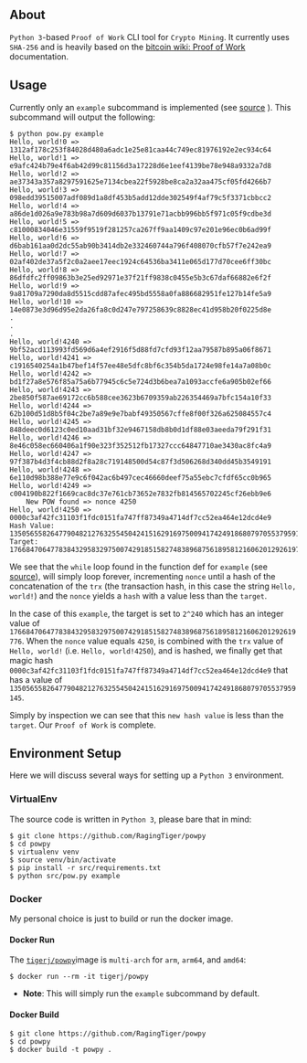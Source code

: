 ## About
`Python 3`-based `Proof of Work` CLI tool for `Crypto Mining`. It currently uses
`SHA-256` and is heavily based on the
[bitcoin wiki: Proof of Work](https://en.bitcoin.it/wiki/Proof_of_work)
documentation.

## Usage
Currently only an `example` subcommand is implemented (see
[source](https://github.com/RagingTiger/powpy/blob/21ae75123e363706cc0582777d03a0d6b54d38ed/src/pow.py#L7-L52)
). This subcommand will output the following:
```
$ python pow.py example
Hello, world!0 => 1312af178c253f84028d480a6adc1e25e81caa44c749ec81976192e2ec934c64
Hello, world!1 => e9afc424b79e4f6ab42d99c81156d3a17228d6e1eef4139be78e948a9332a7d8
Hello, world!2 => ae37343a357a8297591625e7134cbea22f5928be8ca2a32aa475cf05fd4266b7
Hello, world!3 => 098edd39515007adf089d1a8df453b5add12dde302549f4af79c5f3371cbbcc2
Hello, world!4 => a86de1d026a9e783b98a7d609d6037b13791e71acbb996bb5f971c05f9cdbe3d
Hello, world!5 => c81000834046e31559f9519f281257ca267ff9aa1409c97e201e96ec0b6ad99f
Hello, world!6 => d6bab161aa0d2dc55ab90b3414db2e332460744a796f408070cfb57f7e242ea9
Hello, world!7 => 02af402de37a5f2c0a2aee17eec1924c64536ba3411e065d177d70cee6ff30bc
Hello, world!8 => 86dfdfc2ff09863b3e25ed92971e37f21ff9838c0455e5b3c67daf66882e6f2f
Hello, world!9 => 9a81709a7290da8d5515cdd87afec495bd5558a0fa886682951fe127b14fe5a9
Hello, world!10 => 14e0873e3d96d95e2da26fa8c0d247e797258639c8828ec41d958b20f0225d8e
.
.
.
Hello, world!4240 => 9bf52acd113993fd569d6a4ef2916f5d88fd7cfd93f12aa79587b895a06f8671
Hello, world!4241 => c1916540254a1b47bef14f57ee48e5dfc8bf6c354b5da1724e98fe14a7a08b0c
Hello, world!4242 => bd1f27a8e576f85a75a6b77945c6c5e724d3b6bea7a1093accfe6a905b02ef66
Hello, world!4243 => 2be850f587ae69172cc6b588cee3623b6709359ab226354469a7bfc154a10f33
Hello, world!4244 => 62b100d51d8b5f04c2be7a89e9e7babf49350567cffe8f00f326a625084557c4
Hello, world!4245 => 848deec0d6123c0ed10aad31bf32e9467158db8b0d1df88e03aeeda79f291f31
Hello, world!4246 => 8e46c058ec660406a1f90e323f352512fb17327ccc64847710ae3430ac8fc4a9
Hello, world!4247 => 97f387b4d3f4cb88d2f8a28c719148500d54c87f3d506268d340dd45b3549191
Hello, world!4248 => 6e110d98b388e77e9c6f042ac6b497cec46660deef75a55ebc7cfdf65cc0b965
Hello, world!4249 => c004190b822f1669cac8dc37e761cb73652e7832fb814565702245cf26ebb9e6
    New POW found => nonce 4250
Hello, world!4250 => 0000c3af42fc31103f1fdc0151fa747ff87349a4714df7cc52ea464e12dcd4e9
Hash Value: 1350565582647790482127632554504241516291697500941742491868079705537959145
Target:     1766847064778384329583297500742918515827483896875618958121606201292619776
```
We see that the `while` loop found in the function def for `example` (see
[source](https://github.com/RagingTiger/powpy/blob/21ae75123e363706cc0582777d03a0d6b54d38ed/src/pow.py#L7-L52)),
will simply loop forever, incrementing `nonce` until a hash of the concatenation
of the `trx` (the transaction hash, in this case the string `Hello, world!`)
and the `nonce` yields a `hash` with a value less than the `target`.

In the case of this `example`, the target is set to `2^240` which has an integer
value of
`1766847064778384329583297500742918515827483896875618958121606201292619776`.
When the `nonce` value equals `4250`, is combined with the `trx` value of
`Hello, world!` (i.e. `Hello, world!4250`), and is hashed, we finally get that
magic hash `0000c3af42fc31103f1fdc0151fa747ff87349a4714df7cc52ea464e12dcd4e9`
that has a value of
`1350565582647790482127632554504241516291697500941742491868079705537959145`.

Simply by inspection we can see that this `new hash value` is less than the
`target`. Our `Proof of Work` is complete.


## Environment Setup
Here we will discuss several ways for setting up a `Python 3` environment.

### VirtualEnv
The source code is written in `Python 3`, please bare that in mind:
```
$ git clone https://github.com/RagingTiger/powpy
$ cd powpy
$ virtualenv venv
$ source venv/bin/activate
$ pip install -r src/requirements.txt
$ python src/pow.py example
```

### Docker
My personal choice is just to build or run the docker image.

#### Docker Run
The [`tigerj/powpy`](https://hub.docker.com/r/tigerj/powpy)image is
`multi-arch` for `arm`, `arm64`, and `amd64`:
```
$ docker run --rm -it tigerj/powpy
```
+ **Note**: This will simply run the `example` subcommand by default.

#### Docker Build
```
$ git clone https://github.com/RagingTiger/powpy
$ cd powpy
$ docker build -t powpy .
```
